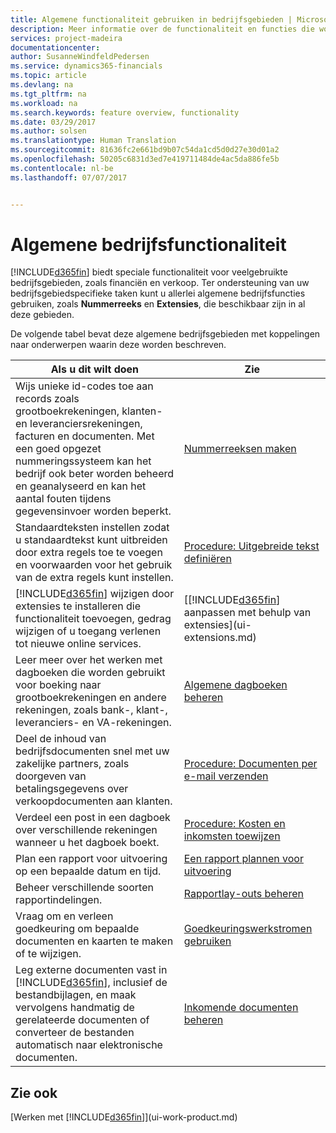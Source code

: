 ```yaml
---
title: Algemene functionaliteit gebruiken in bedrijfsgebieden | Microsoft Docs
description: Meer informatie over de functionaliteit en functies die worden gebruikt in bedrijfsgebieden in Dynamics 365 for Financials.
services: project-madeira
documentationcenter: 
author: SusanneWindfeldPedersen
ms.service: dynamics365-financials
ms.topic: article
ms.devlang: na
ms.tgt_pltfrm: na
ms.workload: na
ms.search.keywords: feature overview, functionality
ms.date: 03/29/2017
ms.author: solsen
ms.translationtype: Human Translation
ms.sourcegitcommit: 81636fc2e661bd9b07c54da1cd5d0d27e30d01a2
ms.openlocfilehash: 50205c6831d3ed7e419711484de4ac5da886fe5b
ms.contentlocale: nl-be
ms.lasthandoff: 07/07/2017


---
```

# <a name="general-business-functionality"></a>Algemene bedrijfsfunctionaliteit
[!INCLUDE[d365fin](includes/d365fin_md.md)] biedt speciale functionaliteit voor veelgebruikte bedrijfsgebieden, zoals financiën en verkoop. Ter ondersteuning van uw bedrijfsgebiedspecifieke taken kunt u allerlei algemene bedrijfsfuncties gebruiken, zoals **Nummerreeks** en **Extensies**, die beschikbaar zijn in al deze gebieden.

De volgende tabel bevat deze algemene bedrijfsgebieden met koppelingen naar onderwerpen waarin deze worden beschreven.

| Als u dit wilt doen | Zie |
| --- | --- |
| Wijs unieke id-codes toe aan records zoals grootboekrekeningen, klanten- en leveranciersrekeningen, facturen en documenten. Met een goed opgezet nummeringssysteem kan het bedrijf ook beter worden beheerd en geanalyseerd en kan het aantal fouten tijdens gegevensinvoer worden beperkt. |[Nummerreeksen maken](ui-create-number-series.md) |
| Standaardteksten instellen zodat u standaardtekst kunt uitbreiden door extra regels toe te voegen en voorwaarden voor het gebruik van de extra regels kunt instellen. |[Procedure: Uitgebreide tekst definiëren](ui-how-define-ext-text.md) |
| [!INCLUDE[d365fin](includes/d365fin_md.md)] wijzigen door extensies te installeren die functionaliteit toevoegen, gedrag wijzigen of u toegang verlenen tot nieuwe online services. |[[!INCLUDE[d365fin](includes/d365fin_md.md)] aanpassen met behulp van extensies](ui-extensions.md) |
| Leer meer over het werken met dagboeken die worden gebruikt voor boeking naar grootboekrekeningen en andere rekeningen, zoals bank-, klant-, leveranciers- en VA-rekeningen. |[Algemene dagboeken beheren](ui-work-general-journals.md) |
| Deel de inhoud van bedrijfsdocumenten snel met uw zakelijke partners, zoals doorgeven van betalingsgegevens over verkoopdocumenten aan klanten. |[Procedure: Documenten per e-mail verzenden](ui-how-send-documents-email.md) |
| Verdeel een post in een dagboek over verschillende rekeningen wanneer u het dagboek boekt. |[Procedure: Kosten en inkomsten toewijzen](year-allocate-costs-income.md) |
| Plan een rapport voor uitvoering op een bepaalde datum en tijd. |[Een rapport plannen voor uitvoering](ui-schedule-report.md) |
| Beheer verschillende soorten rapportindelingen. |[Rapportlay-outs beheren](ui-manage-report-layouts.md) |
| Vraag om en verleen goedkeuring om bepaalde documenten en kaarten te maken of te wijzigen. |[Goedkeuringswerkstromen gebruiken](across-how-use-approval-workflows.md) |
| Leg externe documenten vast in [!INCLUDE[d365fin](includes/d365fin_md.md)], inclusief de bestandbijlagen, en maak vervolgens handmatig de gerelateerde documenten of converteer de bestanden automatisch naar elektronische documenten. |[Inkomende documenten beheren](across-income-documents.md) |

## <a name="see-also"></a>Zie ook
[Werken met [!INCLUDE[d365fin](includes/d365fin_md.md)]](ui-work-product.md)

